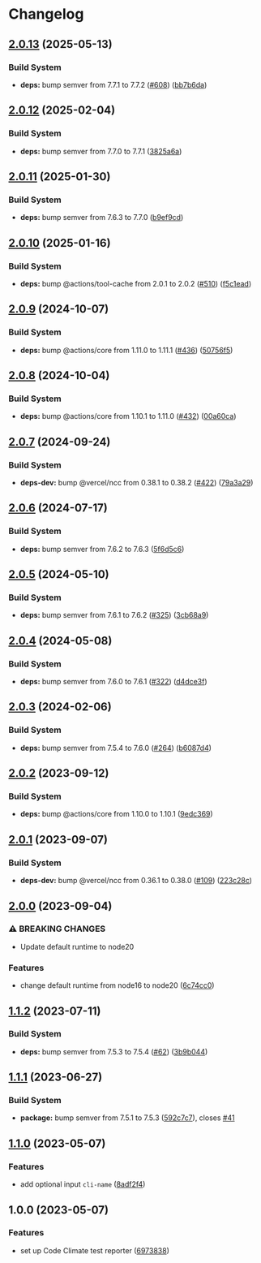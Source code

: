 # Changelog

## [2.0.13](https://github.com/remarkablemark/setup-codeclimate/compare/v2.0.12...v2.0.13) (2025-05-13)


### Build System

* **deps:** bump semver from 7.7.1 to 7.7.2 ([#608](https://github.com/remarkablemark/setup-codeclimate/issues/608)) ([bb7b6da](https://github.com/remarkablemark/setup-codeclimate/commit/bb7b6da594045f25458206218ee56541502c2f37))

## [2.0.12](https://github.com/remarkablemark/setup-codeclimate/compare/v2.0.11...v2.0.12) (2025-02-04)


### Build System

* **deps:** bump semver from 7.7.0 to 7.7.1 ([3825a6a](https://github.com/remarkablemark/setup-codeclimate/commit/3825a6a08146730b60d25a15c32543d6265d8c13))

## [2.0.11](https://github.com/remarkablemark/setup-codeclimate/compare/v2.0.10...v2.0.11) (2025-01-30)


### Build System

* **deps:** bump semver from 7.6.3 to 7.7.0 ([b9ef9cd](https://github.com/remarkablemark/setup-codeclimate/commit/b9ef9cd1a65318e8fdf6b1f96c2236d2fb2592e6))

## [2.0.10](https://github.com/remarkablemark/setup-codeclimate/compare/v2.0.9...v2.0.10) (2025-01-16)


### Build System

* **deps:** bump @actions/tool-cache from 2.0.1 to 2.0.2 ([#510](https://github.com/remarkablemark/setup-codeclimate/issues/510)) ([f5c1ead](https://github.com/remarkablemark/setup-codeclimate/commit/f5c1ead3d3786cc9b45aed07411583d45ab8ec4e))

## [2.0.9](https://github.com/remarkablemark/setup-codeclimate/compare/v2.0.8...v2.0.9) (2024-10-07)


### Build System

* **deps:** bump @actions/core from 1.11.0 to 1.11.1 ([#436](https://github.com/remarkablemark/setup-codeclimate/issues/436)) ([50756f5](https://github.com/remarkablemark/setup-codeclimate/commit/50756f5ab68b3a31766d39a7c5286ecd5dd330f7))

## [2.0.8](https://github.com/remarkablemark/setup-codeclimate/compare/v2.0.7...v2.0.8) (2024-10-04)


### Build System

* **deps:** bump @actions/core from 1.10.1 to 1.11.0 ([#432](https://github.com/remarkablemark/setup-codeclimate/issues/432)) ([00a60ca](https://github.com/remarkablemark/setup-codeclimate/commit/00a60ca93aa837ce4ff27ae70e5f27ac1a06717b))

## [2.0.7](https://github.com/remarkablemark/setup-codeclimate/compare/v2.0.6...v2.0.7) (2024-09-24)


### Build System

* **deps-dev:** bump @vercel/ncc from 0.38.1 to 0.38.2 ([#422](https://github.com/remarkablemark/setup-codeclimate/issues/422)) ([79a3a29](https://github.com/remarkablemark/setup-codeclimate/commit/79a3a29b76f3710709d5d5ab8228353dbfd4dd1c))

## [2.0.6](https://github.com/remarkablemark/setup-codeclimate/compare/v2.0.5...v2.0.6) (2024-07-17)


### Build System

* **deps:** bump semver from 7.6.2 to 7.6.3 ([5f6d5c6](https://github.com/remarkablemark/setup-codeclimate/commit/5f6d5c6d9215bb4fddb98052e9d8fd12c7992f70))

## [2.0.5](https://github.com/remarkablemark/setup-codeclimate/compare/v2.0.4...v2.0.5) (2024-05-10)


### Build System

* **deps:** bump semver from 7.6.1 to 7.6.2 ([#325](https://github.com/remarkablemark/setup-codeclimate/issues/325)) ([3cb68a9](https://github.com/remarkablemark/setup-codeclimate/commit/3cb68a9f5bd86d2b96980d9713a8204727650956))

## [2.0.4](https://github.com/remarkablemark/setup-codeclimate/compare/v2.0.3...v2.0.4) (2024-05-08)


### Build System

* **deps:** bump semver from 7.6.0 to 7.6.1 ([#322](https://github.com/remarkablemark/setup-codeclimate/issues/322)) ([d4dce3f](https://github.com/remarkablemark/setup-codeclimate/commit/d4dce3f5ad8de710fd2209cf751a89b0f0c29eb4))

## [2.0.3](https://github.com/remarkablemark/setup-codeclimate/compare/v2.0.2...v2.0.3) (2024-02-06)


### Build System

* **deps:** bump semver from 7.5.4 to 7.6.0 ([#264](https://github.com/remarkablemark/setup-codeclimate/issues/264)) ([b6087d4](https://github.com/remarkablemark/setup-codeclimate/commit/b6087d4ea1c7dac0b21b464d58a200a5d669c2be))

## [2.0.2](https://github.com/remarkablemark/setup-codeclimate/compare/v2.0.1...v2.0.2) (2023-09-12)


### Build System

* **deps:** bump @actions/core from 1.10.0 to 1.10.1 ([9edc369](https://github.com/remarkablemark/setup-codeclimate/commit/9edc3694bacfb471cd3bf1a2ffd7c4ae05f12075))

## [2.0.1](https://github.com/remarkablemark/setup-codeclimate/compare/v2.0.0...v2.0.1) (2023-09-07)


### Build System

* **deps-dev:** bump @vercel/ncc from 0.36.1 to 0.38.0 ([#109](https://github.com/remarkablemark/setup-codeclimate/issues/109)) ([223c28c](https://github.com/remarkablemark/setup-codeclimate/commit/223c28cbef89747ce50228a61e53df919c709fc6))

## [2.0.0](https://github.com/remarkablemark/setup-codeclimate/compare/v1.1.2...v2.0.0) (2023-09-04)


### ⚠ BREAKING CHANGES

* Update default runtime to node20

### Features

* change default runtime from node16 to node20 ([6c74cc0](https://github.com/remarkablemark/setup-codeclimate/commit/6c74cc0b62575f0b2451c6b901ce8afb4f8dd246))

## [1.1.2](https://github.com/remarkablemark/setup-codeclimate/compare/v1.1.1...v1.1.2) (2023-07-11)


### Build System

* **deps:** bump semver from 7.5.3 to 7.5.4 ([#62](https://github.com/remarkablemark/setup-codeclimate/issues/62)) ([3b9b044](https://github.com/remarkablemark/setup-codeclimate/commit/3b9b044cb73548491f1abfbe038e58c2067c55da))

## [1.1.1](https://github.com/remarkablemark/setup-codeclimate/compare/v1.1.0...v1.1.1) (2023-06-27)


### Build System

* **package:** bump semver from 7.5.1 to 7.5.3 ([592c7c7](https://github.com/remarkablemark/setup-codeclimate/commit/592c7c780c876cc94c5456a455cce78936b1b8a5)), closes [#41](https://github.com/remarkablemark/setup-codeclimate/issues/41)

## [1.1.0](https://github.com/remarkablemark/setup-codeclimate/compare/v1.0.0...v1.1.0) (2023-05-07)


### Features

* add optional input `cli-name` ([8adf2f4](https://github.com/remarkablemark/setup-codeclimate/commit/8adf2f471abdc1ef71b28f692de56f6591420cc1))

## 1.0.0 (2023-05-07)


### Features

* set up Code Climate test reporter ([6973838](https://github.com/remarkablemark/setup-codeclimate/commit/6973838182fc94f746cb3f68d0037dd6da0c0291))
